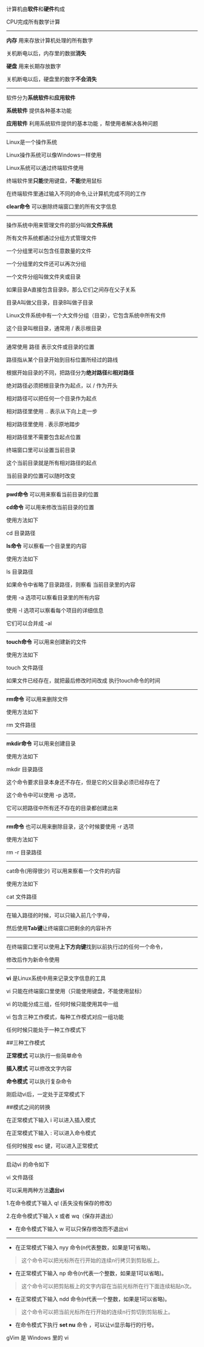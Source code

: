 计算机由**软件**和**硬件**构成



CPU完成所有数学计算

***

**内存** 用来存放计算机处理的所有数字

关机断电以后，内存里的数据**消失**



**硬盘** 用来长期存放数字

关机断电以后，硬盘里的数字**不会消失**

***

软件分为**系统软件**和**应用软件**


**系统软件** 提供各种基本功能

**应用软件** 利用系统软件提供的基本功能
，帮使用者解决各种问题


***
Linux是一个操作系统

Linux操作系统可以像Windows一样使用



Linux系统可以通过终端软件使用



终端软件里**只能**使用键盘，**不能**使用鼠标



在终端软件里通过输入不同的命令,让计算机完成不同的工作



**clear命令** 可以删除终端窗口里的所有文字信息


---
操作系统中用来管理文件的部分叫做**文件系统**



所有文件系统都通过分组方式管理文件


一个分组里可以包含任意数量的文件


一个分组里的文件还可以再次分组



一个文件分组叫做文件夹或目录



如果目录A直接包含目录B，那么它们之间存在父子关系

目录A叫做父目录，目录B叫做子目录



Linux文件系统中有一个大文件分组（目录），它包含系统中所有文件

这个目录叫根目录，通常用 / 表示根目录

---

通常使用 路径 表示文件或目录的位置

路径指从某个目录开始到目标位置所经过的路线



根据开始目录的不同，把路径分为**绝对路径**和**相对路径**


绝对路径必须把根目录作为起点，以 / 作为开头

相对路径可以把任何一个目录作为起点

相对路径里使用 .. 表示从下向上走一步
 
相对路径里使用 . 表示原地踏步

相对路径里不需要包含起点位置

终端窗口里可以设置当前目录

这个当前目录就是所有相对路径的起点

当前目录的位置可以随时改变

---

**pwd命令** 可以用来察看当前目录的位置

**cd命令** 可以用来修改当前目录的位置

使用方法如下

cd 目录路径

**ls命令** 可以察看一个目录里的内容

使用方法如下

ls 目录路径

如果命令中省略了目录路径，则察看 当前目录里的内容

使用 -a 选项可以察看目录里的所有内容

使用 -l 选项可以察看每个项目的详细信息

它们可以合并成 -al

---

**touch命令** 可以用来创建新的文件

使用方法如下

touch 文件路径

如果文件已经存在，就把最后修改时间改成 执行touch命令的时间

---

**rm命令** 可以用来删除文件

使用方法如下

rm 文件路径

---
**mkdir命令** 可以用来创建目录

使用方法如下

mkdir 目录路径

这个命令要求目录本身还不存在，但是它的父目录必须已经存在了

这个命令中可以使用 -p 选项，

它可以把路径中所有还不存在的目录都创建出来

---

**rm命令** 也可以用来删除目录，这个时候要使用 -r 选项

使用方法如下

rm -r 目录路径

---
cat命令(用得很少)  可以用来察看一个文件的内容

使用方法如下

cat 文件路径

---

在输入路径的时候，可以只输入前几个字母，

然后使用**Tab键**让终端窗口把剩余的内容补齐

---

在终端窗口里可以使用**上下方向键**找到以前执行过的任何一个命令，

修改后作为新命令使用

---

**vi** 是Linux系统中用来记录文字信息的工具

vi 只能在终端窗口里使用（只能使用键盘，不能使用鼠标）

vi 的功能分成三组，任何时候只能使用其中一组

vi 包含三种工作模式，每种工作模式对应一组功能

任何时候只能处于一种工作模式下


##三种工作模式

**正常模式** 可以执行一些简单命令

**插入模式** 可以修改文字内容

**命令模式** 可以执行复杂命令

刚启动vi后，一定处于正常模式下

##模式之间的转换

在正常模式下输入 i 可以进入插入模式

在正常模式下输入 : 可以进入命令模式

任何时候按 esc 键，可以进入正常模式

---
启动vi 的命令如下

vi 文件路径

可以采用两种方法**退出vi**

1.在命令模式下输入 q! (丢失没有保存的修改)

2.在命令模式下输入 x 或者 wq（保存并退出）

* 在命令模式下输入 w 可以只保存修改而不退出vi

---

* 在正常模式下输入 nyy 命令(n代表整数，如果是1可省略)。
>这个命令可以把光标所在行开始的连续n行拷贝到剪贴板上。

* 在正常模式下输入 np 命令(n代表一个整数，如果是1可以省略)。
>这个命令可以把剪贴板上的文字内容在当前光标所在行下面连续粘贴n次。

* 在正常模式下输入 ndd 命令(n代表一个整数，如果是1可以省略)。
>这个命令可以把当前光标所在行开始的连续n行剪切到剪贴板上。

* 在命令模式下执行 **set nu** 命令 ，可以让vi显示每行的行号。

gVim 是 Windows 里的 vi



